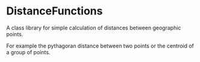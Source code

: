 DistanceFunctions
=================

A class library for simple calculation of distances between geographic points.  

For example the pythagoran distance between two points or the centroid of a group of points.